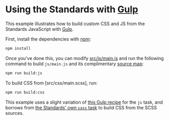 # Using the Standards with [Gulp]

This example illustrates how to build custom CSS and JS from the
Standards JavaScript with [Gulp].

First, install the dependencies with [npm]:

```sh
npm install
```

Once you've done this, you can modify [src/js/main.js](src/js/main.js) and run
the following command to build `js/main.js` and its complimentary [source map]:

```sh
npm run build:js
```

To build CSS from [src/css/main.scss], run:

```sh
npm run build:css
```

This example uses a slight variation of [this Gulp
recipe](https://github.com/gulpjs/gulp/blob/master/docs/recipes/browserify-uglify-sourcemap.md)
for the `js` task, and borrows from [the Standards' own `sass` task](../../config/gulp/sass.js)
to build CSS from the SCSS sources.

[gulp]: http://gulpjs.com/
[npm]: https://docs.npmjs.com/getting-started/what-is-npm
[source map]: https://www.html5rocks.com/en/tutorials/developertools/sourcemaps/
